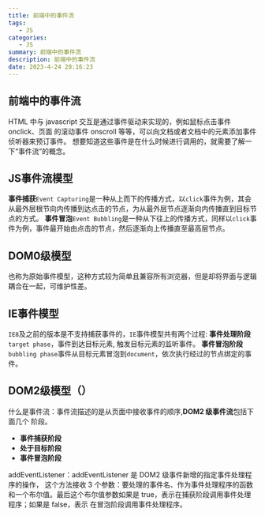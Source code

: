 ```yaml
---
title: 前端中的事件流
tags: 
   - JS
categories: 
   - JS
summary: 前端中的事件流
description: 前端中的事件流
date: 2023-4-24 20:16:23
---
```




## 前端中的事件流

HTML 中与 javascript 交互是通过事件驱动来实现的，例如鼠标点击事件 onclick、页面 的滚动事件 onscroll 等等，可以向文档或者文档中的元素添加事件侦听器来预订事件。 想要知道这些事件是在什么时候进行调用的，就需要了解一下“事件流”的概念。 



## JS事件流模型

**事件捕获**`Event Capturing`是一种从上而下的传播方式，以`click`事件为例，其会从最外层根节向内传播到达点击的节点，为从最外层节点逐渐向内传播直到目标节点的方式。
**事件冒泡**`Event Bubbling`是一种从下往上的传播方式，同样以`click`事件为例，事件最开始由点击的节点，然后逐渐向上传播直至最高层节点。



## DOM0级模型

也称为原始事件模型，这种方式较为简单且兼容所有浏览器，但是却将界面与逻辑耦合在一起，可维护性差。



## IE事件模型

`IE8`及之前的版本是不支持捕获事件的，`IE`事件模型共有两个过程:
**事件处理阶段**`target phase`，事件到达目标元素, 触发目标元素的监听事件。
**事件冒泡阶段**`bubbling phase`事件从目标元素冒泡到`document`，依次执行经过的节点绑定的事件。



## DOM2级模型（）

什么是事件流：事件流描述的是从页面中接收事件的顺序,**DOM2 级事件流**包括下面几个 阶段。

- **事件捕获阶段**
- **处于目标阶段**
- **事件冒泡阶段**



addEventListener：addEventListener 是 DOM2 级事件新增的指定事件处理程序的操作， 这个方法接收 3 个参数：要处理的事件名、作为事件处理程序的函数和一个布尔值。最后这个布尔值参数如果是 true，表示在捕获阶段调用事件处理程序；如果是 false，表示 在冒泡阶段调用事件处理程序。 

